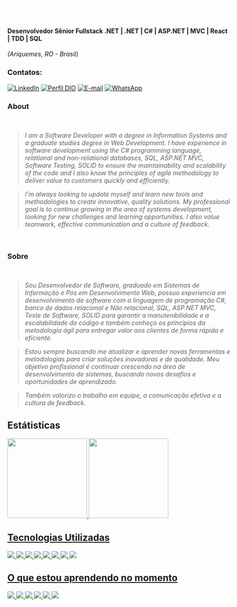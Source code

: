 <h1> 
  <a href="https://www.linkedin.com/in/rafaelsenabrito/" style="color: #fff !important; text-decoration: none; color: inherit;">
    <span>Rafael de Sena Brito</span>
  </a>
</h1>

#### Desenvolvedor Sênior Fullstack .NET | .NET | C# | ASP.NET | MVC | React | TDD | SQL
<i>(Ariquemes, RO - Brasil)</i>

### Contatos:</br>
[![LinkedIn](https://img.shields.io/badge/linkedin-%230077B5.svg?style=for-the-badge&logo=linkedin&logoColor=white)](https://www.linkedin.com/in/rafaelsenabrito/)
[![Perfil DIO](https://img.shields.io/badge/-Meu%20Perfil%20na%20DIO-0077B5?style=for-the-badge&logo=gitbook&logoColor=white)](https://www.dio.me/users/rafaelbrito)
[![E-mail](https://img.shields.io/badge/-Email-0077B5?style=for-the-badge&logo=microsoft-outlook&logoColor=white)](mailto:rafaelbrito@live.com)
[![WhatsApp](https://img.shields.io/badge/WhatsApp-0077B5?style=for-the-badge&logo=whatsapp&logoColor=white)](https://wa.me/+5569999526280)  
<br />
### About 
<i>
<br />
  
> I am a Software Developer with a degree in Information Systems and a graduate studies degree in Web Development. I have experience in software development using the C# programming language, relational and non-relational databases, SQL, ASP.NET MVC, Software Testing, SOLID to ensure the maintainability and scalability of the code and I also know the principles of agile methodology to deliver value to customers quickly and efficiently. 
  
> I'm always looking to update myself and learn new tools and methodologies to create innovative, quality solutions. My professional goal is to continue growing in the area of systems development, looking for new challenges and learning opportunities. I also value teamwork, effective communication and a culture of feedback.
<br />
</i>

### Sobre
<i>
<br />
  
> Sou Desenvolvedor de Software, graduado em Sistemas de Informação e Pós em Desenvolvimento Web, possuo experiencia em desenvolvimento de software com a linguagem de programação C#, banco de dados relacional e Não relacional, SQL, ASP.NET MVC, Teste de Software, SOLID para garantir a manutenibilidade e a escalabilidade do código e também conheço os princípios da metodologia ágil para entregar valor aos clientes de forma rápida e eficiente. 

> Estou sempre buscando me atualizar e aprender novas ferramentas e metodologias para criar soluções inovadoras e de qualidade. Meu objetivo profissional é continuar crescendo na área de desenvolvimento de sistemas, buscando novos desafios e oportunidades de aprendizado. 

> Também valorizo o trabalho em equipe, a comunicação efetiva e a cultura de feedback.
</i>

## Estátisticas
<div>
<a href="https://github.com/rafaelbrito">
<img loading="lazy" height="180em" src="https://github-readme-stats.vercel.app/api/top-langs/?username=rafaelbrito&layout=compact&langs_count=7&theme=dracula"/>
<img loading="lazy" height="180em" src="https://github-readme-stats.vercel.app/api?username=rafaelbrito&show_icons=true&theme=dracula&include_all_commits=true&count_private=true"/>
</div>

## Tecnologias Utilizadas

<img loading="lazy" src="https://img.shields.io/badge/.NET-5C2D91?style=for-the-badge&logo=.net&logoColor=white"/> <img loading="lazy" src="https://img.shields.io/badge/C%23-239120?style=for-the-badge&logo=c-sharp&logoColor=white"/> <img loading="lazy" src="https://img.shields.io/badge/HTML-239120?style=for-the-badge&logo=html5&logoColor=white"/> <img loading="lazy" src="https://img.shields.io/badge/CSS-239120?&style=for-the-badge&logo=css3&logoColor=white"/> <img loading="lazy" src="https://img.shields.io/badge/JavaScript-323330?style=for-the-badge&logo=javascript&logoColor=F7DF1E"/> <img loading="lazy" src="https://img.shields.io/badge/TypeScript-007ACC?style=for-the-badge&logo=typescript&logoColor=white"/>
<img loading="lazy" src="https://img.shields.io/badge/React-20232A?style=for-the-badge&logo=react&logoColor=61DAFB"/> <img loading="lazy" src="https://img.shields.io/badge/PostgreSQL-316192?style=for-the-badge&logo=postgresql&logoColor=white"/>

## O que estou aprendendo no momento

<img loading="lazy" src="https://img.shields.io/badge/Node.js-43853D?style=for-the-badge&logo=node.js&logoColor=white"/> <img loading="lazy" src="https://img.shields.io/badge/Express.js-404D59?style=for-the-badge"/> <img loading="lazy" src="https://img.shields.io/badge/React_Native-20232A?style=for-the-badge&logo=react&logoColor=61DAFB"/> <img loading="lazy" src="https://img.shields.io/badge/Angular-DD0031?style=for-the-badge&logo=angular&logoColor=white"/> <img loading="lazy" src="https://img.shields.io/badge/MongoDB-4EA94B?style=for-the-badge&logo=mongodb&logoColor=white"/> <img loading="lazy" src="https://img.shields.io/badge/Microsoft_Azure-0089D6?style=for-the-badge&logo=microsoft-azure&logoColor=white"/>

